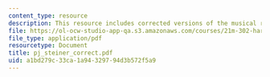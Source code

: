 ```yaml
---
content_type: resource
description: This resource includes corrected versions of the musical rhythms.
file: https://ol-ocw-studio-app-qa.s3.amazonaws.com/courses/21m-302-harmony-and-counterpoint-ii-spring-2005/a1bd279c33ca1a94329794d3b572f5a9_pj_steiner_correct.pdf
file_type: application/pdf
resourcetype: Document
title: pj_steiner_correct.pdf
uid: a1bd279c-33ca-1a94-3297-94d3b572f5a9
---
```

